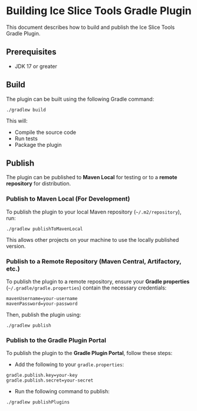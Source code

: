 # Building Ice Slice Tools Gradle Plugin

This document describes how to build and publish the Ice Slice Tools Gradle Plugin.

## Prerequisites

- JDK 17 or greater

## Build

The plugin can be built using the following Gradle command:

```shell
./gradlew build
```

This will:

- Compile the source code
- Run tests
- Package the plugin

## Publish

The plugin can be published to **Maven Local** for testing or to a **remote repository** for distribution.

### Publish to Maven Local (For Development)

To publish the plugin to your local Maven repository (`~/.m2/repository`), run:

```shell
./gradlew publishToMavenLocal
```

This allows other projects on your machine to use the locally published version.

### Publish to a Remote Repository (Maven Central, Artifactory, etc.)

To publish the plugin to a remote repository, ensure your **Gradle properties** (`~/.gradle/gradle.properties`) contain the necessary credentials:

```shell
mavenUsername=your-username
mavenPassword=your-password
```

Then, publish the plugin using:

```shell
./gradlew publish
```

### Publish to the Gradle Plugin Portal

To publish the plugin to the **Gradle Plugin Portal**, follow these steps:

- Add the following to your `gradle.properties`:

```shell
gradle.publish.key=your-key
gradle.publish.secret=your-secret
```

- Run the following command to publish:

```shell
./gradlew publishPlugins
```
